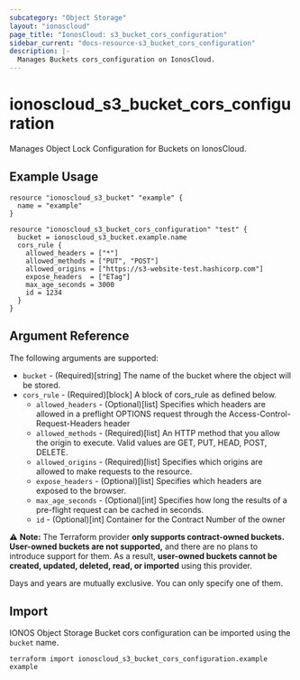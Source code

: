 ```yaml
---
subcategory: "Object Storage"
layout: "ionoscloud"
page_title: "IonosCloud: s3_bucket_cors_configuration"
sidebar_current: "docs-resource-s3_bucket_cors_configuration"
description: |-
  Manages Buckets cors_configuration on IonosCloud.
---
```


# ionoscloud_s3_bucket_cors_configuration

Manages Object Lock Configuration for Buckets on IonosCloud.

## Example Usage

```hcl
resource "ionoscloud_s3_bucket" "example" {
  name = "example"
}

resource "ionoscloud_s3_bucket_cors_configuration" "test" {
  bucket = ionoscloud_s3_bucket.example.name
  cors_rule {
    allowed_headers = ["*"]
    allowed_methods = ["PUT", "POST"]
    allowed_origins = ["https://s3-website-test.hashicorp.com"]
    expose_headers  = ["ETag"]
    max_age_seconds = 3000
    id = 1234
  }
}
```

## Argument Reference

The following arguments are supported:

- `bucket` - (Required)[string] The name of the bucket where the object will be stored.
- `cors_rule` - (Required)[block] A block of cors_rule as defined below.
  - `allowed_headers` - (Optional)[list] Specifies which headers are allowed in a preflight OPTIONS request through the Access-Control-Request-Headers header
  - `allowed_methods` - (Required)[list] An HTTP method that you allow the origin to execute. Valid values are GET, PUT, HEAD, POST, DELETE.
  - `allowed_origins` - (Required)[list] Specifies which origins are allowed to make requests to the resource.
  - `expose_headers` - (Optional)[list] Specifies which headers are exposed to the browser.
  - `max_age_seconds` - (Optional)[int] Specifies how long the results of a pre-flight request can be cached in seconds.
  - `id` - (Optional)[int] Container for the Contract Number of the owner

⚠️ **Note:** The Terraform provider **only supports contract-owned buckets. User-owned buckets are not supported,** and there are no plans to introduce support for them. As a result, **user-owned buckets cannot be created, updated, deleted, read, or imported** using this provider.

Days and years are mutually exclusive. You can only specify one of them.
## Import

IONOS Object Storage Bucket cors configuration can be imported using the `bucket` name.

```shell
terraform import ionoscloud_s3_bucket_cors_configuration.example example
```